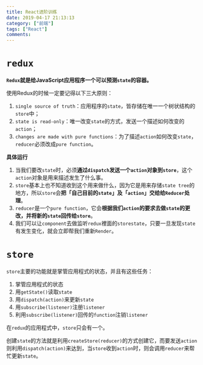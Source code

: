 ```yaml
---
title: React进阶训练
date: 2019-04-17 21:13:13
category: ["前端"]
tags: ["React"]
comments:
---
```


# `redux` #

**`Redux`就是给JavaScript应用程序一个可以预测`state`的容器。**

<!--more-->

使用Redux的时候一定要记得以下三大原则：

1. `single source of truth`：应用程序的`state`，皆存储在唯一一个树状结构的`store`中；
2. `state is read-only`：唯一改变`state`的方式，发送一个描述如何改变的`action`；
3. `changes are made with pure functions`：为了描述`action`如何改变`state`，`reducer`必须改成`pure function`。

**具体运行**

1. 当我们要改`state`时，必须**通过`dispatch`发送一个`action`对象到`store`**，这个`action`对象是用来描述发生了什么事。
2. `store`基本上也不知道收到这个用来做什么，因为它是用来存储`state tree`的地方，所以`store`会**把「自己目前的`state`」及「`action`」交给给`Reducer`处理**。
3. `reducer`是一个`pure function`，它会**根据我们`action`的要求去做`state`的更改，并将新的`state`回传给`store`**。
4. 我们可以让`component`去做监听`redux`裡面的`storestate`，只要一旦发现`state`有发生变化，就会立即帮我们重新`Render`。

# `store` #

`store`主要的功能就是掌管应用程式的状态，并且有这些任务：

1. 掌管应用程式的状态
2. 用`getState()`读取`state`
3. 用`dispatch(action)`来更新`state`
4. 用`subscribe(listener)`注册`listener`
5. 利用`subscribe(listener)`回传的`function`注销`listener`

在`redux`的应用程式中，`store`只会有一个。

创建`state`的方法就是利用`createStore(reducer)`的方式创建它，而要发送`action`则利用`dispatch(action)`来达到，当`store`收到`action`时，则会调用`reducer`来帮忙更新`state`。


